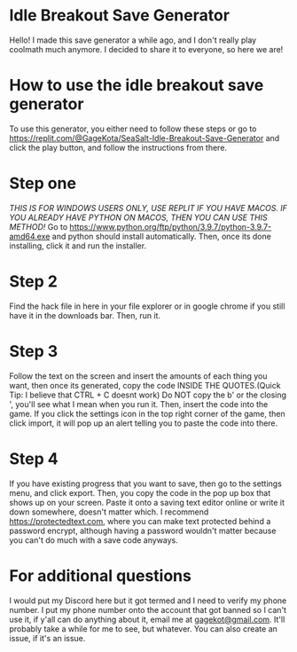 # Idle Breakout Save Generator
Hello! I made this save generator a while ago, and I don't really play coolmath much anymore. I decided to share it to everyone, so here we are!
# How to use the idle breakout save generator
To use this generator, you either need to follow these steps or go to https://replit.com/@GageKota/SeaSalt-Idle-Breakout-Save-Generator and click the play button, and follow the instructions from there.

# Step one
*THIS IS FOR WINDOWS USERS ONLY, USE REPLIT IF YOU HAVE MACOS. IF YOU ALREADY HAVE PYTHON ON MACOS, THEN YOU CAN USE THIS METHOD!*
Go to https://www.python.org/ftp/python/3.9.7/python-3.9.7-amd64.exe and python should install automatically. Then, once its done installing, click it and run the installer.
# Step 2
Find the hack file in here in your file explorer or in google chrome if you still have it in the downloads bar. Then, run it.
# Step 3
Follow the text on the screen and insert the amounts of each thing you want, then once its generated, copy the code INSIDE THE QUOTES.(Quick Tip: I believe that CTRL + C doesnt work) Do NOT copy the b' or the closing ', you'll see what I mean when you run it. Then, insert the code into the game. If you click the settings icon in the top right corner of the game, then click import, it will pop up an alert telling you to paste the code into there.

# Step 4
If you have existing progress that you want to save, then go to the settings menu, and click export. Then, you copy the code in the pop up box that shows up on your screen. Paste it onto a saving text editor online or write it down somewhere, doesn't matter which. I recommend https://protectedtext.com, where you can make text protected behind a password encrypt, although having a password wouldn't matter because you can't do much with a save code anyways.

# For additional questions
I would put my Discord here but it got termed and I need to verify my phone number. I put my phone number onto the account that got banned so I can't use it, if y'all can do anything about it, email me at gagekot@gmail.com. It'll probably take a while for me to see, but whatever. You can also create an issue, if it's an issue.
